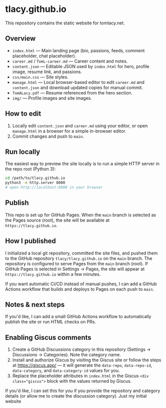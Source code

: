 # tlacy.github.io

This repository contains the static website for tomlacy.net.

## Overview
- `index.html` — Main landing page (bio, passions, feeds, comment placeholder, chat placeholder).
- `career.md` / `TomL-career.md` — Career content and notes.
- `content.json` — Editable JSON used by `index.html` for hero, profile image, resume link, and passions.
- `css/main.css` — Site styles.
- `manage.html` — Local browser-based editor to edit `career.md` and `content.json` and download updated copies for manual commit.
- `TomALacy.pdf` — Resume referenced from the hero section.
- `img/` — Profile images and site images.

## How to edit
1. Locally edit `content.json` and `career.md` using your editor, or open `manage.html` in a browser for a simple in-browser editor.
2. Commit changes and push to `main`.

## Run locally

The easiest way to preview the site locally is to run a simple HTTP server in the repo root (Python 3):

```bash
cd /path/to/tlacy.github.io
python3 -m http.server 8000
# open http://localhost:8000 in your browser
```

## Publish

This repo is set up for GitHub Pages. When the `main` branch is selected as the Pages source (root), the site will be available at `https://tlacy.github.io`.

## How I published

I initialized a local git repository, committed the site files, and pushed them to the GitHub repository `tlacy/tlacy.github.io` on the `main` branch. The repository is configured to serve Pages from the `main` branch (root). If GitHub Pages is selected in Settings → Pages, the site will appear at `https://tlacy.github.io` within a few minutes.

If you want automatic CI/CD instead of manual pushes, I can add a GitHub Actions workflow that builds and deploys to Pages on each push to `main`.

## Notes & next steps

If you'd like, I can add a small GitHub Actions workflow to automatically publish the site or run HTML checks on PRs.
## Enabling Giscus comments

1. Create a GitHub Discussions category in this repository (Settings → Discussions → Categories). Note the category name.
2. Install and authorize Giscus by visiting the Giscus site or follow the steps at https://giscus.app/ — it will generate the `data-repo`, `data-repo-id`, `data-category`, and `data-category-id` values for you.
3. Replace the placeholder attributes in `index.html` in the Giscus `<div class="giscus">` block with the values returned by Giscus.

If you'd like, I can set this for you if you provide the repository and category details (or allow me to create the discussion category).
Just my initial website
